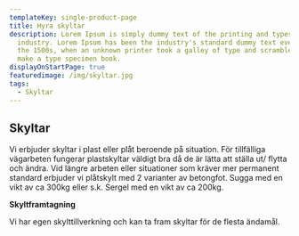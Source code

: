 ```yaml
---
templateKey: single-product-page
title: Hyra skyltar
description: Lorem Ipsum is simply dummy text of the printing and typesetting
  industry. Lorem Ipsum has been the industry's standard dummy text ever since
  the 1500s, when an unknown printer took a galley of type and scrambled it to
  make a type specimen book.
displayOnStartPage: true
featuredimage: /img/skyltar.jpg
tags:
  - Skyltar
---
```

## Skyltar

Vi erbjuder skyltar i plast eller plåt beroende på situation. För tillfälliga vägarbeten fungerar plastskyltar väldigt bra då de är lätta att ställa ut/ flytta och ändra. Vid längre arbeten eller situationer som kräver mer permanent standard erbjuder vi plåtskylt med 2 varianter av betongfot. Sugga med en vikt av ca 300kg eller s.k. Sergel med en vikt av ca 200kg.

**Skyltframtagning**

Vi har egen skylttillverkning och kan ta fram skyltar för de flesta ändamål.